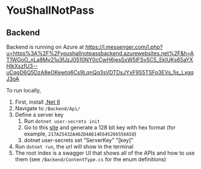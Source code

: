 # YouShallNotPass

## Backend
Backend is running on Azure at https://l.messenger.com/l.php?u=https%3A%2F%2Fyoushallnotpassbackend.azurewebsites.net%2F&h=AT1WGoO_nLa8Mv21u3fJzJ0510NY0cCwH6jesSxW5IFSv5C5_EkIUKs65aYXHlkXszfU3--uCqgD6Q5DzA8eOKewtq6Cs9LqnQq3sVDTDsJYxF9S5TSFp3EVs_1js_LxgqJ3oA

To run locally,
1. First, install [.Net 6](https://dotnet.microsoft.com/en-us/download)
2. Navigate to `/Backend/Api/`
3. Define a server key
    1. Run `dotnet user-secrets init`
    2. Go to this [site](https://www.allkeysgenerator.com/Random/Security-Encryption-Key-Generator.aspx) and generate a 128 bit key with hex format (for example, `217A25432A462D4A614E645266556A58`)
    3. dotnet user-secrets set "ServerKey" "[key]"
4. Run `dotnet run`, the url will show in the terminal
5. The root index is a swagger UI that shows all of the APIs and how to use them (see `/Backend/ContentType.cs` for the enum definitions)